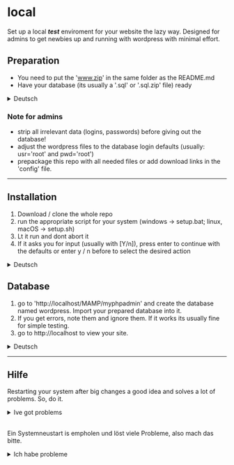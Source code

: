 # local
Set up a local ***test*** enviroment for your website the lazy way. 
Designed for admins to get newbies up and running with wordpress with minimal effort.

## Preparation
- You need to put the 'www.zip' in the same folder as the README.md
- Have your database (its usually a '.sql' or '.sql.zip' file) ready


<details> <summary>Deutsch</summary> 
  
  - Lege dein 'www.zip' archiv in den gleichen ordner wo ua. README.md, setup.bat liegen
  - Halte deine datenbank bereit (typischerweise eine '.sql' oder '.sql.zip' datei)
  
</details>


### Note for admins 
  - strip all irrelevant data (logins, passwords) before giving out the database!
  - adjust the wordpress files to the database login defaults (usually: usr='root' and pwd='root')
  - prepackage this repo with all needed files or add download links in the 'config' file.

---------------
## Installation
1. Download / clone the whole repo
2. run the appropriate script for your system (windows -> setup.bat; linux, macOS -> setup.sh)
3. Lt it run and dont abort it
4. If it asks you for input (usually with [Y/n]), press enter to continue with the defaults or enter y / n before to select the desired action

<details> <summary>Deutsch</summary>  

1. gesamten Ordner als zip herunterladen (Button "Alle dateien herunterladen") und in einen beliebigen ordner entpacken   
  
2. setup batch skript ausführen (doppelklicken)   
  
3. Laufen lassen, nicht abbrechen.   
  
4. Bei fragen nach user input [Y/n] 'enter' drücken um die groß geschriebene option auszuwählen, sonst einfach 'yes', 'no', 'y' bzw 'n' für die entsprechende option drücken  
   
</details>


## Database
1. go to 'http://localhost/MAMP/myphpadmin' and create the database named wordpress. Import your prepared database into it.
2. If you get errors, note them and ignore them. If it works its usually fine for simple testing.
3. go to http://localhost to view your site. 

<details> <summary>Deutsch</summary> 

1. Bei myphp (url: http://localhost/MAMP/myphpadmin ) eine datenbank "wordpress" anlegen, draufklicken, dann auf "importieren" klicken. wordpress.sql.zip auswählen und hochladen   
  
2. fehler notieren, dann ignorieren   
  
3. gehe auf http://localhost um deine seite zu sehen.
</details>


---------------
## Hilfe
Restarting your system after big changes a good idea and solves a lot of problems. So, do it.
<br>

<details> <summary>Ive got problems</summary> 
  
  Thats unfortunate, but acceptance is always the first step. Moving on then:

  <br>

  ### P: The installation of program __ doesnt continue
  S: Wait for it. In case of windows, try to press enter. Maybe chocolatery needed confirmation.
  
  
  
  ### P: 'www.zip' is missing
  S: You need to provide contents for your www or htdocs folder. The zip should contain the files directly, not inside www folder.
  
  
  
  ### P: MAMP throws some errors
  S: But does the webserver work anyway? If no, restart your system. If its still not working, run the script again.
  
  
  
  ### P: localhost redirect to the live wordpress page
  S: Change the site adress locally and then CLEAR THE BROWSER CACHE.
  
</details>

<br>

Ein Systemneustart is empholen und löst viele Probleme, also mach das bitte.
<details> <summary>Ich habe probleme</summary> 
  
  Das ist schade, aber akzeptanz ist der erste schritt hin zur lösung.
  
  <br>
  
  ### P: Die Installation von Programm _ geht nicht weiter
  L: Braucht ggf mal eine Bestätigung, einmal Enter drücken. Kann aber auch einfach mal lange dauern.



  ### P: 'www.zip' fehlt
  L: schau nach ob du die zipdatei mit heruntergeladen hast; liegt sie im selben ordner wie 'setup.bat' ?
  Wenn du gar keine 'www.zip' datei hast solltest du deinen admin danach fragen.

  

  ### P: MAMP zeigt mir komische fehler an
  L: System neustarten. Wenn immer noch probleme auftreten: skript nochmal laufen lassen.

  

  ### P: Localhost leitet auf die originale website weiter
  L: Browsercache leeren.

  

  ### P: Wie geht xy, Z geht nicht (!) und ähnliches
  L: Googeln, Dokumentation lesen. #giyf \
  Das meiste löst sich so fix. Wenn nicht, einfach Fragen :)
</details>
